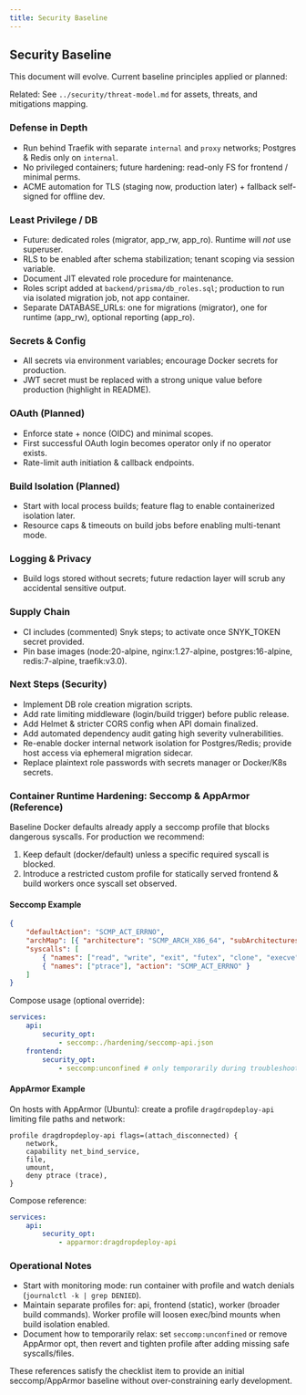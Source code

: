 ```yaml
---
title: Security Baseline
---
```


## Security Baseline

This document will evolve. Current baseline principles applied or planned:

Related: See `../security/threat-model.md` for assets, threats, and mitigations mapping.

### Defense in Depth

- Run behind Traefik with separate `internal` and `proxy` networks; Postgres & Redis only on `internal`.
- No privileged containers; future hardening: read-only FS for frontend / minimal perms.
- ACME automation for TLS (staging now, production later) + fallback self-signed for offline dev.

### Least Privilege / DB

- Future: dedicated roles (migrator, app_rw, app_ro). Runtime will *not* use superuser.
- RLS to be enabled after schema stabilization; tenant scoping via session variable.
- Document JIT elevated role procedure for maintenance.
- Roles script added at `backend/prisma/db_roles.sql`; production to run via isolated migration job, not app container.
- Separate DATABASE_URLs: one for migrations (migrator), one for runtime (app_rw), optional reporting (app_ro).

### Secrets & Config

- All secrets via environment variables; encourage Docker secrets for production.
- JWT secret must be replaced with a strong unique value before production (highlight in README).

### OAuth (Planned)

- Enforce state + nonce (OIDC) and minimal scopes.
- First successful OAuth login becomes operator only if no operator exists.
- Rate-limit auth initiation & callback endpoints.

### Build Isolation (Planned)

- Start with local process builds; feature flag to enable containerized isolation later.
- Resource caps & timeouts on build jobs before enabling multi-tenant mode.

### Logging & Privacy

- Build logs stored without secrets; future redaction layer will scrub any accidental sensitive output.

### Supply Chain

- CI includes (commented) Snyk steps; to activate once SNYK_TOKEN secret provided.
- Pin base images (node:20-alpine, nginx:1.27-alpine, postgres:16-alpine, redis:7-alpine, traefik:v3.0).

### Next Steps (Security)

- Implement DB role creation migration scripts.
- Add rate limiting middleware (login/build trigger) before public release.
- Add Helmet & stricter CORS config when API domain finalized.
- Add automated dependency audit gating high severity vulnerabilities.
- Re-enable docker internal network isolation for Postgres/Redis; provide host access via ephemeral migration sidecar.
- Replace plaintext role passwords with secrets manager or Docker/K8s secrets.

### Container Runtime Hardening: Seccomp & AppArmor (Reference)

Baseline Docker defaults already apply a seccomp profile that blocks dangerous syscalls. For production we recommend:

1. Keep default (docker/default) unless a specific required syscall is blocked.
2. Introduce a restricted custom profile for statically served frontend & build workers once syscall set observed.

#### Seccomp Example

```json
{
    "defaultAction": "SCMP_ACT_ERRNO",
    "archMap": [{ "architecture": "SCMP_ARCH_X86_64", "subArchitectures": ["SCMP_ARCH_X86", "SCMP_ARCH_X32"] }],
    "syscalls": [
        { "names": ["read", "write", "exit", "futex", "clone", "execve", "openat", "close", "statx"], "action": "SCMP_ACT_ALLOW" },
        { "names": ["ptrace"], "action": "SCMP_ACT_ERRNO" }
    ]
}
```

Compose usage (optional override):

```yaml
services:
    api:
        security_opt:
            - seccomp:./hardening/seccomp-api.json
    frontend:
        security_opt:
            - seccomp:unconfined # only temporarily during troubleshooting
```

#### AppArmor Example

On hosts with AppArmor (Ubuntu): create a profile `dragdropdeploy-api` limiting file paths and network:

```text
profile dragdropdeploy-api flags=(attach_disconnected) {
    network,
    capability net_bind_service,
    file,
    umount,
    deny ptrace (trace),
}
```

Compose reference:

```yaml
services:
    api:
        security_opt:
            - apparmor:dragdropdeploy-api
```

### Operational Notes

- Start with monitoring mode: run container with profile and watch denials (`journalctl -k | grep DENIED`).
- Maintain separate profiles for: api, frontend (static), worker (broader build commands). Worker profile will loosen exec/bind mounts when build isolation enabled.
- Document how to temporarily relax: set `seccomp:unconfined` or remove AppArmor opt, then revert and tighten profile after adding missing safe syscalls/files.

These references satisfy the checklist item to provide an initial seccomp/AppArmor baseline without over-constraining early development.
